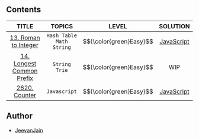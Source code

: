 ## Contents

|                                      TITLE                                       |                 TOPICS                 |          LEVEL          |                                              SOLUTION                                              |
| :------------------------------------------------------------------------------: | :------------------------------------: | :---------------------: | :------------------------------------------------------------------------------------------------: |
|      [13. Roman to Integer](https://leetcode.com/problems/roman-to-integer)      | `Hash Table` <br> `Math` <br> `String` | $${\color{green}Easy}$$ | [JavaScript](https://github.com/JeevanJain/leetcode/blob/main/String/0013-RomanToInteger/index.js) |
| [14. Longest Common Prefix](https://leetcode.com/problems/longest-common-prefix) |          `String` <br> `Trie`          | $${\color{green}Easy}$$ |                                                WIP                                                 |
|              [2620. Counter](https://leetcode.com/problems/counter)              |              `Javascript`              | $${\color{green}Easy}$$ |  [JavaScript](https://github.com/JeevanJain/leetcode/blob/main/Javascript/2620-Counter/index.js)   |


## Author

- [JeevanJain](https://www.github.com/JeevanJain)
